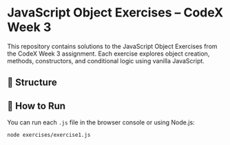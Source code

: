 # JavaScript Object Exercises – CodeX Week 3

This repository contains solutions to the JavaScript Object Exercises from the CodeX Week 3 assignment. Each exercise explores object creation, methods, constructors, and conditional logic using vanilla JavaScript.

## 📂 Structure


## 🧪 How to Run

You can run each `.js` file in the browser console or using Node.js:

```bash
node exercises/exercise1.js


